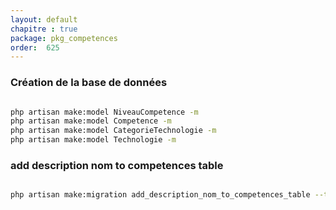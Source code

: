 ```yaml
---
layout: default
chapitre : true
package: pkg_competences
order:  625
---
```


### Création de la base de données 


````bash

php artisan make:model NiveauCompetence -m
php artisan make:model Competence -m
php artisan make:model CategorieTechnologie -m
php artisan make:model Technologie -m

````

### add description nom to competences table


````bash

php artisan make:migration add_description_nom_to_competences_table --table=competences

````